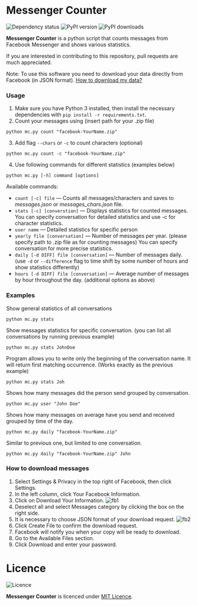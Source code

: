 # Messenger Counter

![Dependency status](https://img.shields.io/librariesio/github/kmchris/messenger-counter?style=flat-square)
![PyPI version](https://img.shields.io/pypi/v/messenger-counter?style=flat-square)
![PyPI downloads](https://img.shields.io/pypi/dm/messenger-counter?style=flat-square)

**Messenger Counter** is a python script that counts messages from Facebook Messenger and shows various statistics.

If you are interested in contributing to this repository, pull requests are much appreciated.

Note: To use this software you need to download your data directly from Facebook (in JSON format).
[How to download my data?](https://github.com/KMChris/messenger-counter#how-to-download-messages)


### Usage

1. Make sure you have Python 3 installed, then install the necessary
   dependencies with `pip install -r requirements.txt`. 
2. Count your messages using (insert path for your .zip file)
```shell
python mc.py count "facebook-YourName.zip"
```
3. Add flag `--chars` or `-c` to count characters (optional)
```shell
python mc.py count -c "facebook-YourName.zip"
```
4. Use following commands for different statistics (examples below)
```shell
python mc.py [-h] command [options]
```
Available commands:
* `count [-c] file` &mdash; Counts all messages/characters and saves
  to _messages.json_ or _messages_chars.json_ file.
* `stats [-c] [converstion]` &mdash; Displays statistics for counted messages.
  You can specify conversation for detailed statistics
  and use -c for character statistics.
* `user name` &mdash; Detailed statistics for specific person
* `yearly file [conversation]` &mdash; Number of messages per year.
  (please specify path to .zip file as for counting messages)
  You can specify conversation for more precise statistics. 
* `daily [-d DIFF] file [conversation]` &mdash; Number of messages daily.
  (use `-d` or `--difference` flag to time shift by some number
  of hours and show statistics differently)
* `hours [-d DIFF] file [conversation]` &mdash; Average number of messages
  by hour throughout the day. (additional options as above)


### Examples

Show general statistics of all conversations
```shell
python mc.py stats
```

Show messages statistics for specific conversation.
(you can list all conversations by running previous example) 
```shell
python mc.py stats JohnDoe
```

Program allows you to write only the beginning of the conversation name.
It will return first matching occurrence. (Works exactly as the previous example)
```shell
python mc.py stats Joh
```

Shows how many messages did the person send grouped by conversation.
```shell
python mc.py user "John Doe"
```

Shows how many messages on average have you send and received grouped by time of the day.
```shell
python mc.py daily "facebook-YourName.zip"
```

Similar to previous one, but limited to one conversation.
```shell
python mc.py daily "facebook-YourName.zip" John
```


### How to download messages

1. Select Settings & Privacy in the top right of Facebook, then click Settings.
1. In the left column, click Your Facebook Information.
1. Click on Download Your Information.
![fb1](https://user-images.githubusercontent.com/17026216/99185953-4e075300-274d-11eb-99f1-eb475a465652.png)
1. Deselect all and select Messages category by clicking the box on the right side.
1. It is necessary to choose JSON format of your download request.
![fb2](https://user-images.githubusercontent.com/17026216/99186010-b2c2ad80-274d-11eb-8684-4077192373f0.png)
1. Click Create File to confirm the download request.
1. Facebook will notify you when your copy will be ready to download.
1. Go to the Available Files section.
1. Click Download and enter your password.

# Licence
![Licence](https://img.shields.io/github/license/kmchris/messenger-counter?style=flat-square)

**Messenger Counter** is licenced under [MIT Licence](https://opensource.org/licenses/MIT).

